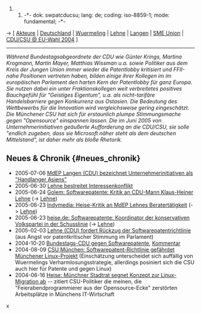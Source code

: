 1.  1.  -\*- dok: swpatcducsu; lang: de; coding: iso-8859-1; mode:
        fundamental; -\*-

-\> \[ [ Akteure](SwpatgasnuDe "wikilink") \| [
Deutschland](SwpatdeDe "wikilink") \| [
Wuermeling](SwpatjwuermelingDe "wikilink") \| [
Lehne](KlausHeinerLehneDe "wikilink") \| [
Langen](WernerLangenDe "wikilink") \| [ SME
Union](SmeUnionDe "wikilink") \| [ CDU/CSU @ EU-Wahl
2004](ElectDeCducsu0405De "wikilink") \]

------------------------------------------------------------------------

*Während Bundestagsabgeordnete der CDU wie Günter Krings, Martina
Krogmann, Martin Mayer, Matthias Wissman u.a. sowie Politiker aus dem
Kreis der Jungen Union immer wieder die Patentlobby kritisiert und
FFII-nahe Positionen vertreten haben, bilden einige ihrer Kollegen im im
europäischen Parlament den harten Kern der Patentlobby für ganz Europa.
Sie nutzen dabei ein unter Fraktionskollegen weit verbreitetes positives
Bauchgefühl für \"Geistiges Eigentum\", u.a. als nicht-tarifäre
Handelsbarriere gegen Konkurrenz aus Ostasien. Die Bedeutung des
Wettbewerbs für die Innovation wird vergleichsweise gering eingeschätzt.
Die Münchener CSU hat sich für erstaunlich plumpe Stimmungsmache gegen
\"Opensource\" einspannen lassen. Die im Juni 2005 von
Unternehmerinitiativen geäußerte Aufforderung an die CDU/CSU, sie solle
\"endlich zugeben, dass sie Microsoft näher steht als dem deutschen
Mittelstand\", ist daher mehr als bloße Rhetorik.*

## Neues & Chronik {#neues_chronik}

-   2005-07-06 [ MdEP Langen (CDU) bezeichnet Unternehmerinitiativen als
    \"Handlanger Asiens\"](Evpkmu050705De "wikilink")
-   2005-06-30 [ Lehne bestreitet
    Interessenkonflikt](Lehne050630De "wikilink")
-   2005-06-24 [Golem: Softwarepatente: Kritik an CDU-Mann Klaus-Heiner
    Lehne](http://www.golem.de/0506/38836.html "wikilink") (-\> [
    Lehne](KlausHeinerLehneDe "wikilink"))
-   2005-06-23 [Indymedia: Heise-Kritik an MdEP Lehnes
    Beratertätigkeit](http://de.indymedia.org/2005/06/121445.shtml "wikilink")
    (-\> [ Lehne](KlausHeinerLehneDe "wikilink"))
-   2005-06-23 [heise.de: Softwarepatente: Koordinator der konservativen
    Volkspartei in der
    Schusslinie](http://www.heise.de/newsticker/meldung/60988 "wikilink")
    (-\> [ Lehne](KlausHeinerLehneDe "wikilink"))
-   2005-02-03 [ Lehne (CDU) fordert Rückzug der
    Softwarepatentrichtlinie](Lehne050203De "wikilink") (aus Angst vor
    patentkritischer Stimmung im Parlament)
-   2004-10-20 [Bundestags-CDU gegen
    Softwarepatente](http://www.nosoftwarepatents.com/docs/1503941.pdf "wikilink"),
    [Kommentar](http://nosoftwarepatents.com/phpBB2/viewtopic.php?t=22 "wikilink")
-   2004-08-09 [ CSU München: Softwarepatent-Richtlinie gefährdet
    Münchener Linux-Projekt](Csu040809De "wikilink") (Einschätzung
    unterscheidet sich auffällig von Wuermelings
    Verharmlosungsstrategie, allerdings posiniert sich die CSU auch hier
    für Patente und gegen Linux)
-   2004-06-16 [Heise: Münchner Stadtrat segnet Konzept zur
    Linux-Migration
    ab](http://www.heise.de/newsticker/meldung/48313 "wikilink") \--
    zitiert CSU-Politiker die meinen, die \"Feierabendprogrammierer aus
    der Opensource-Ecke\" zerstörten Arbeitsplätze in Münchens
    IT-Wirtschaft

x
